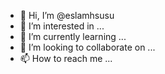 - 👋 Hi, I’m @eslamhsusu
- 👀 I’m interested in ...
- 🌱 I’m currently learning ...
- 💞️ I’m looking to collaborate on ...
- 📫 How to reach me ...

<!---
eslamhsusu/eslamhsusu is a ✨ special ✨ repository because its `README.md` (this file) appears on your GitHub profile.
You can click the Preview link to take a look at your changes.
--->

